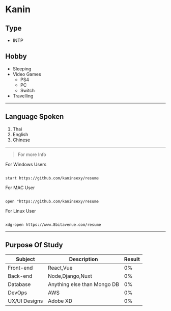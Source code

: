 # **Kanin**

## Type

- INTP

## Hobby

- Sleeping
- Video Games
  - PS4
  - PC
  - Switch
- Travelling

---

## Language Spoken

1. Thai
2. English
3. Chinese

---

> For more Info

For Windows Users

```

start https://github.com/kaninsexy/resume

```

For MAC User

```

open "https://github.com/kaninsexy/resume

```

For Linux User

```

xdg-open https://www.8bitavenue.com/resume

```

---

## Purpose Of Study

| Subject       | Description                 | Result |
| ------------- | --------------------------- | ------ |
| Front-end     | React,Vue                   | 0%     |
| Back-end      | Node,Django,Nuxt            | 0%     |
| Database      | Anything else than Mongo DB | 0%     |
| DevOps        | AWS                         | 0%     |
| UX/UI Designs | Adobe XD                    | 0%     |

```

```
